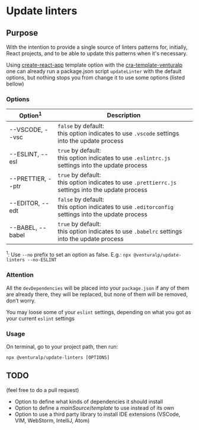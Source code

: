 # Update linters

## Purpose

With the intention to provide a single source of linters patterns for, initially, React projects, and to be able to update this patterns when it's necessary.

Using [create-react-app](https://github.com/facebook/create-react-app) template option with the [cra-template-venturalp](https://www.npmjs.com/package/cra-template-venturalp) one can already run a package.json script `updateLinter` with the default options, but nothing stops you from change it to use some options (listed bellow)

### Options

| Option<sup>1</sup> | Description                                                                                          |
| ------------------ | ---------------------------------------------------------------------------------------------------- |
| --VSCODE, --vsc    | `false` by default:<br>this option indicates to use `.vscode` settings into the update process       |
| --ESLINT, --esl    | `true` by default:<br>this option indicates to use `.eslintrc.js` settings into the update process   |
| --PRETTIER, --ptr  | `true` by default:<br>this option indicates to use `.prettierrc.js` settings into the update process |
| --EDITOR, --edt    | `false` by default:<br>this option indicates to use `.editorconfig` settings into the update process |
| --BABEL, --babel   | `true` by default:<br>this option indicates to use `.babelrc` settings into the update process       |

<sup>1</sup>: Use `--no` prefix to set an option as false. E.g.: `npx @venturalp/update-linters --no-ESLINT`

### Attention

All the `devDependencies` will be placed into your `package.json` if any of them are already there, they will be replaced, but none of them will be removed, don’t worry.

You may loose some of your `eslint` settings, depending on what you got as your current `eslint` settings

### Usage

On terminal, go to your project path, then run:

`npx @venturalp/update-linters [OPTIONS]`

## TODO

(feel free to do a pull request)

- Option to define what kinds of dependencies it should install
- Option to define a _mainSource_/_template_ to use instead of its own
- Option to use a third party library to install IDE extensions (VSCode, VIM, WebStorm, IntelliJ, Atom)
